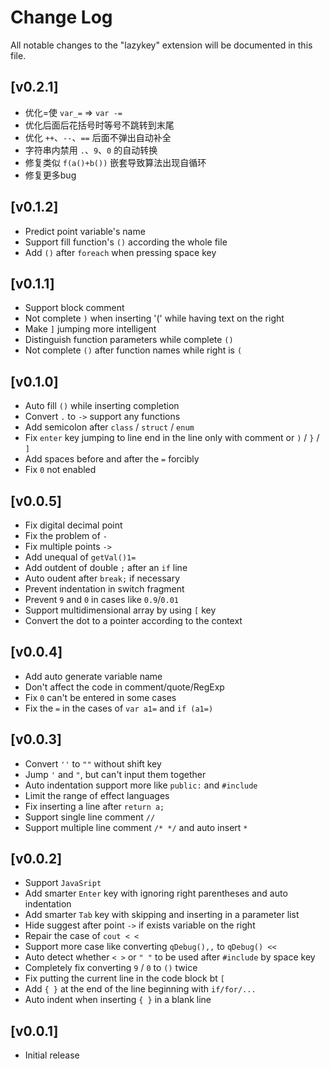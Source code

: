 # Change Log

All notable changes to the "lazykey" extension will be documented in this file.

## [v0.2.1]

- 优化=使 `var_=` => `var -=`
- 优化后面后花括号时等号不跳转到末尾
- 优化 `++`、`--`、`==` 后面不弹出自动补全
- 字符串内禁用 `.`、`9`、`0` 的自动转换
- 修复类似 `f(a()+b())` 嵌套导致算法出现自循环
- 修复更多bug



## [v0.1.2]

- Predict point variable's name
- Support fill function's `()` according the whole file
- Add `()` after `foreach` when pressing space key



## [v0.1.1]

- Support block comment
- Not complete `)` when inserting '(' while having text on the right
- Make `]` jumping more intelligent
- Distinguish function parameters while complete `()`
- Not complete `()` after function names while right is `(`


## [v0.1.0]

- Auto fill `()` while inserting completion
- Convert `.` to `->` support any functions
- Add semicolon after `class` / `struct` / `enum`
- Fix `enter` key jumping to line end in the line only with comment or `)` / `}` / `]`
- Add spaces before and after the `=` forcibly
- Fix `0` not enabled


## [v0.0.5]

- Fix digital decimal point
- Fix the problem of `-`
- Fix multiple points `->`
- Add unequal of `getVal()1=`
- Add outdent of double `;` after an `if` line
- Auto oudent after `break;` if necessary
- Prevent indentation in switch fragment
- Prevent `9` and `0` in cases like `0.9`/`0.01`
- Support multidimensional array by using `[` key
- Convert the dot to a pointer according to the context


## [v0.0.4]

- Add auto generate variable name
- Don't affect the code in comment/quote/RegExp
- Fix `0` can't be entered in some cases
- Fix the `=` in the cases of `var a1=` and `if (a1=)`


## [v0.0.3]

- Convert `''` to `""` without shift key
- Jump `'` and `"`, but can't input them together
- Auto indentation support more like `public:` and `#include`
- Limit the range of effect languages
- Fix inserting a line after `return a;`
- Support single line comment `//`
- Support multiple line comment `/* */` and auto insert `*`


## [v0.0.2]

- Support `JavaSript`
- Add smarter `Enter` key with ignoring right parentheses and auto indentation
- Add smarter `Tab` key with skipping and inserting in a parameter list
- Hide suggest after point `->` if exists variable on the right
- Repair the case of `cout < <`
- Support more case like converting `qDebug(),,` to `qDebug() << `
- Auto detect whether `< >` or `" "` to be used after `#include` by space key
- Completely fix converting `9` / `0` to `()` twice
- Fix putting the current line in the code block bt `[`
- Add `{ }` at the end of the line beginning with `if/for/...`
- Auto indent when inserting `{ }` in a blank line

## [v0.0.1]

- Initial release